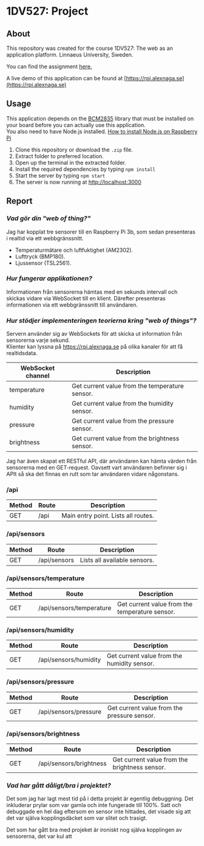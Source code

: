 # 1DV527: Project
## About

This repository was created for the course 1DV527: The web as an application platform.
Linnaeus University, Sweden.

You can find the assignment [here.](https://coursepress.lnu.se/kurs/the-web-as-an-application-platform/examination-3)

A live demo of this application can be found at [https://rpi.alexnaga.se](https://rpi.alexnaga.se)

## Usage

This application depends on the [BCM2835](http://www.airspayce.com/mikem/bcm2835/) library that must be installed on your board before you can actually use this application.  
You also need to have Node.js installed. [How to install Node.js on Raspberry Pi](https://github.com/cncjs/cncjs/wiki/Setup-Guide:-Raspberry-Pi-%7C-Install-Node.js-Manually)

1. Clone this repository or download the `.zip` file.
2. Extract folder to preferred location.
3. Open up the terminal in the extracted folder.
4. Install the required dependencies by typing `npm install`
5. Start the server by typing `npm start`
6. The server is now running at [http://localhost:3000](http://localhost:3000)

## Report

### *Vad gör din "web of thing?"*
Jag har kopplat tre sensorer till en Raspberry Pi 3b, som sedan presenteras i realtid via ett webbgränssnitt.
- Temperaturmätare och luftfuktighet (AM2302).
- Lufttryck (BMP180).
- Ljussensor (TSL2561).

### *Hur fungerar applikationen?*
Informationen från sensorerna hämtas med en sekunds intervall och skickas vidare via WebSocket till en klient. Därefter presenteras informationen via ett webbgränssnitt till användaren.

### *Hur stödjer implementeringen teorierna kring "web of things"?*
Servern använder sig av WebSockets för att skicka ut information från sensorerna varje sekund.  
Klienter kan lyssna på https://rpi.alexnaga.se på olika kanaler för att få realtidsdata.
 
| WebSocket channel | Description                                    |
|-------------------|------------------------------------------------|
| temperature       | Get current value from the temperature sensor. |
| humidity          | Get current value from the humidity sensor.    |
| pressure          | Get current value from the pressure sensor.    |
| brightness        | Get current value from the brightness sensor.  |



Jag har även skapat ett RESTful API, där användaren kan hämta värden från sensorerna med en GET-request.
Oavsett vart användaren befinner sig i APIt så ska det finnas en rutt som tar användaren vidare någonstans.

### /api
| Method | Route | Description                         |
|--------|-------|-------------------------------------|
| GET    | /api  | Main entry point. Lists all routes. |

### /api/sensors
| Method | Route        | Description                  |
|--------|--------------|------------------------------|
| GET    | /api/sensors | Lists all available sensors. |

### /api/sensors/temperature
| Method | Route                    | Description                                    |
|--------|--------------------------|------------------------------------------------|
| GET    | /api/sensors/temperature | Get current value from the temperature sensor. |

### /api/sensors/humidity
| Method | Route                 | Description                                 |
|--------|-----------------------|---------------------------------------------|
| GET    | /api/sensors/humidity | Get current value from the humidity sensor. |

### /api/sensors/pressure
| Method | Route                 | Description                                 |
|--------|-----------------------|---------------------------------------------|
| GET    | /api/sensors/pressure | Get current value from the pressure sensor. |

### /api/sensors/brightness
| Method | Route                   | Description                                   |
|--------|-------------------------|-----------------------------------------------|
| GET    | /api/sensors/brightness | Get current value from the brightness sensor. |

### *Vad har gått dåligt/bra i projektet?*
Det som jag har lagt mest tid på i detta projekt är egentlig debuggning. Det inkluderar prylar som var gamla och inte fungerade till 100%. Satt och debuggade en hel dag eftersom en sensor inte hittades, det visade sig att det var själva kopplingsdäcket som var slitet och trasigt.

Det som har gått bra med projeket är ironiskt nog själva kopplingen av sensorerna, det var kul att 